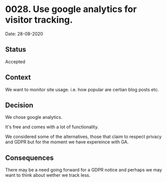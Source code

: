 # 0028. Use google analytics for visitor tracking.

Date: 28-08-2020

## Status

Accepted

## Context

We want to monitor site usage. i.e. how popular are certian blog posts etc.

## Decision

We chose google analytics.

It's free and comes with a lot of functionality.

We considered some of the alternatives, those that claim to respect privacy and GDPR but for the moment we have expereince with GA.

## Consequences

There may be a need going forward for a GDPR notice and perhaps we may want to think about wether we track less.